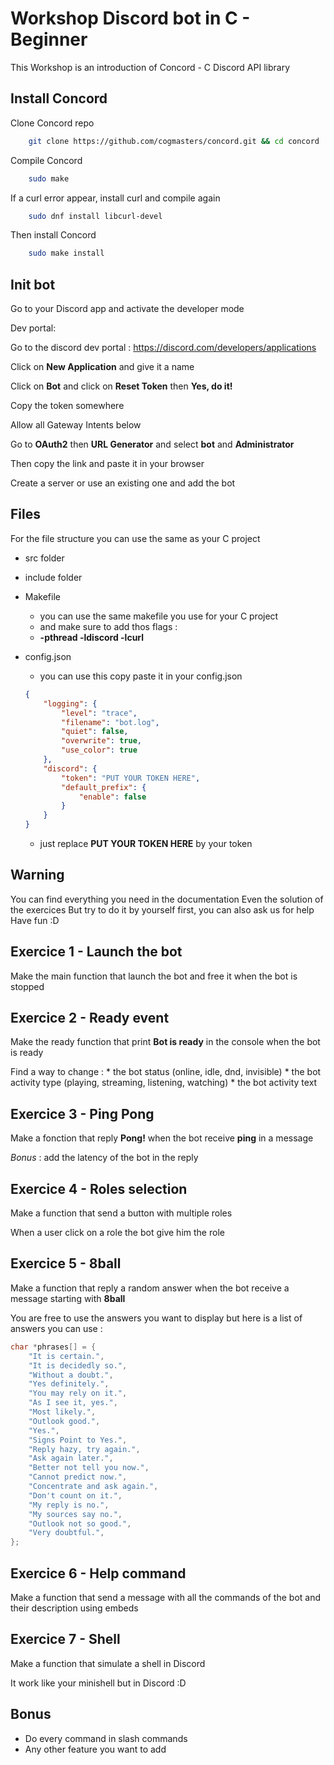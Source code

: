 
# Workshop Discord bot in C - Beginner

This Workshop is an introduction of Concord - C Discord API library


## Install Concord

Clone Concord repo

```bash
    git clone https://github.com/cogmasters/concord.git && cd concord
```

Compile Concord

```bash
    sudo make
```

If a curl error appear, install curl and compile again

```bash
    sudo dnf install libcurl-devel
```

Then install Concord

```bash
    sudo make install
```

## Init bot

Go to your Discord app and activate the developer mode

Dev portal:

Go to the discord dev portal : https://discord.com/developers/applications

Click on **New Application** and give it a name

Click on **Bot** and click on **Reset Token** then **Yes, do it!**

Copy the token somewhere

Allow all Gateway Intents below

Go to **OAuth2** then **URL Generator** and select **bot** and **Administrator**

Then copy the link and paste it in your browser

Create a server or use an existing one and add the bot

## Files

For the file structure you can use the same as your C project

* src folder

* include folder

* Makefile
    * you can use the same makefile you use for your C project
    * and make sure to add thos flags :
    * **-pthread -ldiscord -lcurl**

* config.json
    * you can use this copy paste it in your config.json
    ```json
    {
        "logging": {
            "level": "trace",
            "filename": "bot.log",
            "quiet": false,
            "overwrite": true,
            "use_color": true
        },
        "discord": {
            "token": "PUT YOUR TOKEN HERE",
            "default_prefix": {
                "enable": false
            }
        }
    }
    ```
    * just replace **PUT YOUR TOKEN HERE** by your token

## Warning

You can find everything you need in the documentation
Even the solution of the exercices
But try to do it by yourself first, you can also ask us for help
Have fun :D

## Exercice 1 - Launch the bot

Make the main function that launch the bot and free it when the bot is stopped

## Exercice 2 - Ready event

Make the ready function that print **Bot is ready** in the console when the bot is ready

Find a way to change :
    * the bot status (online, idle, dnd, invisible)
    * the bot activity type (playing, streaming, listening, watching)
    * the bot activity text

## Exercice 3 - Ping Pong

Make a fonction that reply **Pong!** when the bot receive **ping** in a message

*Bonus* : add the latency of the bot in the reply

## Exercice 4 - Roles selection

Make a function that send a button with multiple roles

When a user click on a role the bot give him the role

## Exercice 5 - 8ball

Make a function that reply a random answer when the bot receive a message starting with **<prefix>8ball**

You are free to use the answers you want to display but here is a list of answers you can use :
    
```c
char *phrases[] = {
    "It is certain.",
    "It is decidedly so.",
    "Without a doubt.",
    "Yes definitely.",
    "You may rely on it.",
    "As I see it, yes.",
    "Most likely.",
    "Outlook good.",
    "Yes.",
    "Signs Point to Yes.",
    "Reply hazy, try again.",
    "Ask again later.",
    "Better not tell you now.",
    "Cannot predict now.",
    "Concentrate and ask again.",
    "Don't count on it.",
    "My reply is no.",
    "My sources say no.",
    "Outlook not so good.",
    "Very doubtful.",
};
```

## Exercice 6 - Help command

Make a function that send a message with all the commands of the bot and their description using embeds

## Exercice 7 - Shell

Make a function that simulate a shell in Discord

It work like your minishell but in Discord :D

## Bonus

* Do every command in slash commands
* Any other feature you want to add
